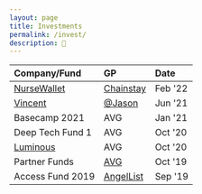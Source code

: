 ```yaml
---
layout: page
title: Investments
permalink: /invest/
description: 💸
---
```

| Company/Fund | GP | Date |
| :---    | :---  | :---  |
| <a href="https://www.nursewallet.co/" target="_blank">NurseWallet</a> | <a href="https://www.chainstaycapital.com/" target="_blank">Chainstay</a> | Feb '22 |
| <a href="https://twitter.com/DiscoverVincent" target="_blank">Vincent</a> | <a href="https://twitter.com/jason" target="_blank">@Jason</a> | Jun '21 |
| Basecamp 2021 | AVG | Jan '21 |
| Deep Tech Fund 1 | AVG | Oct '20 |
| <a href="https://twitter.com/LuminousAI" target="_blank">Luminous</a> | AVG | Oct '20 |
| Partner Funds | <a href="https://www.av.vc/" target="_blank">AVG</a> | Oct '19 |
| Access Fund 2019 | <a href="https://www.angellist.com/" target="_blank">AngelList</a> | Sep '19 |